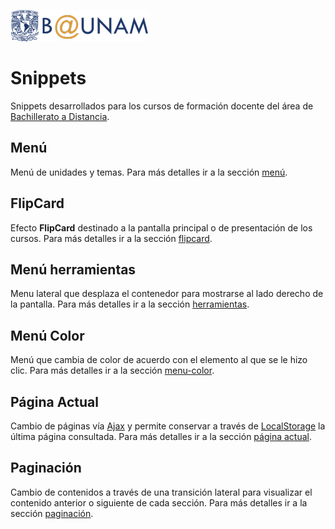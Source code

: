 ![alt text](images/b-unam.png "B@UNAM") 
# Snippets 
Snippets desarrollados para los cursos de formación docente del área de [Bachillerato a Distancia](http://www.bunam.unam.mx/).

## Menú
Menú de unidades y temas. Para más detalles ir a la sección [menú](menu/).

## FlipCard
Efecto __FlipCard__ destinado a la pantalla principal o de presentación de los cursos. Para más detalles ir a la sección [flipcard](flipcard/).

## Menú herramientas
Menu lateral que desplaza el contenedor para mostrarse al lado derecho de la pantalla. Para más detalles ir a la sección [herramientas](herramientas/).

## Menú Color
Menú que cambia de color de acuerdo con el elemento al que se le hizo clic. Para más detalles ir a la sección [menu-color](menu-color/).

## Página Actual
Cambio de páginas vía [Ajax](https://developer.mozilla.org/en-US/docs/AJAX/Getting_Started) y permite conservar a través de [LocalStorage](http://diveinto.html5doctor.com/storage.html) la última página consultada. Para más detalles ir a la sección [página actual](p-actual/).

## Paginación
Cambio de contenidos a través de una transición lateral para visualizar el contenido anterior o siguiente de cada sección. Para más detalles ir a la sección [paginación](pagination/).